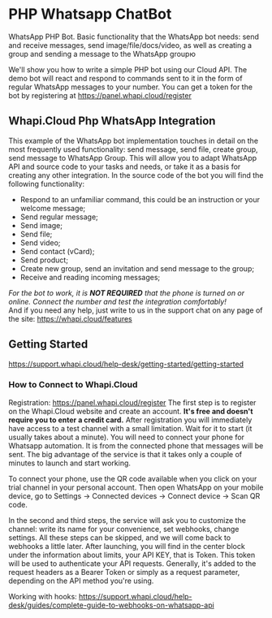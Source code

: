 # PHP Whatsapp ChatBot
WhatsApp PHP Bot. Basic functionality that the WhatsApp bot needs: send and receive messages, send image/file/docs/video, as well as creating a group and sending a message to the WhatsApp groupю

We'll show you how to write a simple PHP bot using our Cloud API.
The demo bot will react and respond to commands sent to it in the form of regular WhatsApp messages to your number. You can get a token for the bot by registering at https://panel.whapi.cloud/register

## Whapi.Cloud Php WhatsApp Integration
This example of the WhatsApp bot implementation touches in detail on the most frequently used functionality: send message, send file, create group, send message to WhatsApp Group. This will allow you to adapt WhatsApp API and source code to your tasks and needs, or take it as a basis for creating any other integration.
In the source code of the bot you will find the following functionality:
<ul>
  <li class="d-flex">Respond to an unfamiliar command, this could be an instruction or your welcome message;</li>
  <li class="d-flex">Send regular message;</li>
  <li class="d-flex">Send image;</li>
  <li class="d-flex">Send file;</li>
  <li class="d-flex">Send video;</li>
  <li class="d-flex">Send contact (vCard);</li>
  <li class="d-flex">Send product;</li>
  <li class="d-flex">Create new group, send an invitation and send message to the group;</li>
  <li class="d-flex">Receive and reading incoming messages;</li>
</ul>

<em>For the bot to work, it is <b>NOT REQUIRED</b> that the phone is turned on or online. Connect the number and test the integration comfortably!</em> <br/> And if you need any help, just write to us in the support chat on any page of the site: https://whapi.cloud/features

## Getting Started
https://support.whapi.cloud/help-desk/getting-started/getting-started
### How to Connect to Whapi.Cloud
Registration: https://panel.whapi.cloud/register
The first step is to register on the Whapi.Cloud website and create an account. <b>It's free and doesn't require you to enter a credit card.</b>
After registration you will immediately have access to a test channel with a small limitation. Wait for it to start (it usually takes about a minute). You will need to connect your phone for Whatsapp automation. It is from the connected phone that messages will be sent. The big advantage of the service is that it takes only a couple of minutes to launch and start working.

To connect your phone, use the QR code available when you click on your trial channel in your personal account. Then open WhatsApp on your mobile device, go to Settings -> Connected devices -> Connect device -> Scan QR code.

In the second and third steps, the service will ask you to customize the channel: write its name for your convenience, set webhooks, change settings. All these steps can be skipped, and we will come back to webhooks a little later. After launching, you will find in the center block under the information about limits, your API KEY, that is Token. This token will be used to authenticate your API requests. Generally, it's added to the request headers as a Bearer Token or simply as a request parameter, depending on the API method you're using.

Working with hooks: https://support.whapi.cloud/help-desk/guides/complete-guide-to-webhooks-on-whatsapp-api
